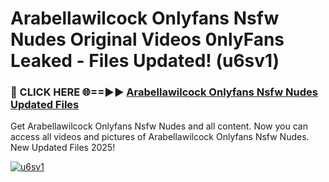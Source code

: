 # Arabellawilcock Onlyfans Nsfw Nudes Original Videos 0nlyFans Leaked - Files Updated! (u6sv1)

<h3>🔴 CLICK HERE 🌐==►► <a href="https://tinyurl.com/3hn5wdd3" rel="nofollow">Arabellawilcock Onlyfans Nsfw Nudes Updated Files</a></h3>

Get Arabellawilcock Onlyfans Nsfw Nudes and all content. Now you can access all videos and pictures of Arabellawilcock Onlyfans Nsfw Nudes. New Updated Files 2025!

[![u6sv1](https://i.imgur.com/4HnBqBT.gif)](https://tinyurl.com/3hn5wdd3)
